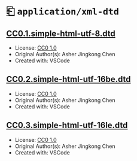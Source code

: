# [⎗](../../../../README.md) `application/xml-dtd`

## [CC0.1.simple-html-utf-8.dtd](../files/CC0.1.simple-html-utf-8.dtd)

- License: [CC0 1.0](./LICENSE.1.txt)
- Original Author(s): Asher Jingkong Chen
- Created with: VSCode

## [CC0.2.simple-html-utf-16be.dtd](../files/CC0.2.simple-html-utf-16be.dtd)

- License: [CC0 1.0](./LICENSE.1.txt)
- Original Author(s): Asher Jingkong Chen
- Created with: VSCode

## [CC0.3.simple-html-utf-16le.dtd](../files/CC0.3.simple-html-utf-16le.dtd)

- License: [CC0 1.0](./LICENSE.1.txt)
- Original Author(s): Asher Jingkong Chen
- Created with: VSCode
